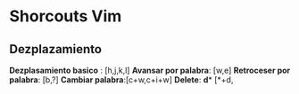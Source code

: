 # Shorcouts Vim
## Dezplazamiento
**Dezplasamiento basico** : [h,j,k,l]
**Avansar por palabra**: [w,e]
**Retroceser por palabra**: [b,?]
**Cambiar palabra**:[c+w,c+i+w]
**Delete**: **d*** [*+d,
<!--stackedit_data:
eyJoaXN0b3J5IjpbLTEzNTk4MjAxNjgsMTU2NzY0NjI3OF19
-->